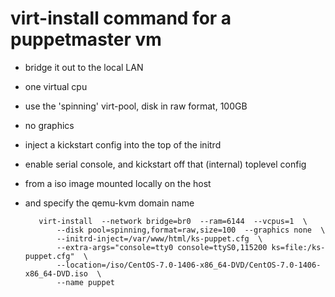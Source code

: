 
# virt-install command for a puppetmaster vm

 * bridge it out to the local LAN
 * one virtual cpu
 * use the 'spinning' virt-pool, disk in raw format, 100GB
 * no graphics
 * inject a kickstart config into the top of the initrd
 * enable serial console, and kickstart off that (internal) toplevel config
 * from a iso image mounted locally on the host
 * and specify the qemu-kvm domain name



		  virt-install  --network bridge=br0  --ram=6144  --vcpus=1  \
		      --disk pool=spinning,format=raw,size=100  --graphics none  \
		      --initrd-inject=/var/www/html/ks-puppet.cfg  \
		      --extra-args="console=tty0 console=ttyS0,115200 ks=file:/ks-puppet.cfg"  \
		      --location=/iso/CentOS-7.0-1406-x86_64-DVD/CentOS-7.0-1406-x86_64-DVD.iso  \
		      --name puppet

